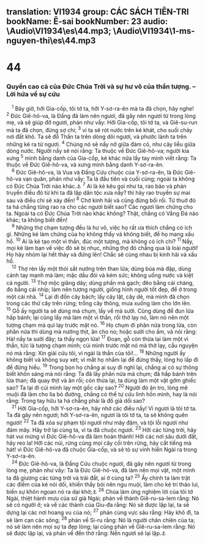 translation: VI1934
group: CÁC SÁCH TIÊN-TRI
bookName: Ê-sai 
bookNumber: 23
audio: \Audio\VI1934\es\44.mp3; \Audio\VI1934\1-ms-nguyen-thi\es\44.mp3
-------

<div class="title"><h1>44</h1><h3>Quyền cao cả của Đức Chúa Trời và sự hư vô của thần tượng. – Lời hứa về sự cứu</h3></div>
<span class="verse es_44_1"> <sup>1</sup> Bây giờ, hỡi Gia-cốp, tôi tớ ta, hỡi Y-sơ-ra-ên mà ta đã chọn, hãy nghe! </span>
<span class="verse es_44_2"><sup>2</sup> Đức Giê-hô-va, là Đấng đã làm nên ngươi, đã gây nên ngươi từ trong lòng mẹ, và sẽ giúp đỡ ngươi, phán như vầy: Hỡi Gia-cốp, tôi tớ ta, và Giê-su-run mà ta đã chọn, đừng sợ chi; </span>
<span class="verse es_44_3"><sup>3</sup> vì ta sẽ rót nước trên kẻ khát, cho suối chảy nơi đất khô. Ta sẽ đổ Thần ta trên dòng dõi ngươi, và phước lành ta trên những kẻ ra từ ngươi. </span>
<span class="verse es_44_4"><sup>4</sup> Chúng nó sẽ nẩy nở giữa đám cỏ, như cây liễu giữa dòng nước. Người nầy sẽ nói rằng: Ta thuộc về Đức Giê-hô-va; người kia xưng </span>
<span class="verse es_44_5"><sup>5</sup> mình bằng danh của Gia-cốp, kẻ khác nữa lấy tay mình viết rằng: Ta thuộc về Đức Giê-hô-va, và xưng mình bằng danh Y-sơ-ra-ên. <br/></span>
<span class="verse es_44_6"> <sup>6</sup> Đức Giê-hô-va, là Vua và Đấng Cứu chuộc của Y-sơ-ra-ên, là Đức Giê-hô-va vạn quân, phán như vầy: Ta là đầu tiên và cuối cùng; ngoài ta không có Đức Chúa Trời nào khác.<a data-toggle="tooltip" data-placement="bottom" title="Es 48:12; Kh 1:17; 2:8; 22:13">⚓</a></span>
<span class="verse es_44_7"><sup>7</sup> Ai là kẻ kêu gọi như ta, rao bảo và phán truyền điều đó từ khi ta đã lập dân tộc xưa nầy? thì hãy rao truyền sự mai sau và điều chi sẽ xảy đến! </span>
<span class="verse es_44_8"><sup>8</sup> Chớ kinh hãi và cũng đừng bối rối. Từ thuở đó ta há chẳng từng rao ra cho các ngươi biết sao? Các ngươi làm chứng cho ta. Ngoài ta có Đức Chúa Trời nào khác không? Thật, chẳng có Vầng Đá nào khác; ta không biết đến! <br/></span>
<span class="verse es_44_9"> <sup>9</sup> Những thợ chạm tượng đều là hư vô, việc họ rất ưa thích chẳng có ích gì. Những kẻ làm chứng của họ không thấy và không biết, để họ mang xấu hổ. </span>
<span class="verse es_44_10"><sup>10</sup> Ai là kẻ tạo một vì thần, đúc một tượng, mà không có ích chi? </span>
<span class="verse es_44_11"><sup>11</sup> Nầy, mọi kẻ làm bạn về việc đó sẽ bị nhục, những thợ đó chẳng qua là loài người! Họ hãy nhóm lại hết thảy và đứng lên! Chắc sẽ cùng nhau bị kinh hãi và xấu hổ. <br/></span>
<span class="verse es_44_12"> <sup>12</sup> Thợ rèn lấy một thỏi sắt nướng trên than lửa; dùng búa mà đập, dùng cánh tay mạnh mà làm; mặc dầu đói và kém sức; không uống nước và kiệt cả người. </span>
<span class="verse es_44_13"><sup>13</sup> Thợ mộc giăng dây; dùng phấn mà gạch; đẽo bằng cái chàng, đo bằng cái nhíp; làm nên tượng người, giống hình người tốt đẹp, để ở trong một cái nhà. </span>
<span class="verse es_44_14"><sup>14</sup> Lại đi đốn cây bách; lấy cây lật, cây dẻ, mà mình đã chọn trong các thứ cây trên rừng; trồng cây thông, mưa xuống làm cho lớn lên. </span>
<span class="verse es_44_15"><sup>15</sup> Gỗ ấy người ta sẽ dùng mà chụm, lấy về mà sưởi. Cũng dùng để đun lửa hấp bánh; lại cũng lấy mà làm một vì thần, rồi thờ lạy nó, làm nó nên một tượng chạm mà quì lạy trước mặt nó. </span>
<span class="verse es_44_16"><sup>16</sup> Họ chụm đi phân nửa trong lửa, còn phân nửa thì dùng mà nướng thịt, ăn cho no; hoặc sưởi cho ấm, và nói rằng: Hà! nầy ta sưởi đây; ta thấy ngọn lửa! </span>
<span class="verse es_44_17"><sup>17</sup> Đoạn, gỗ còn thừa lại làm một vì thần, tức là tượng chạm mình; cúi mình trước mặt nó mà thờ lạy, cầu nguyện nó mà rằng: Xin giải cứu tôi, vì ngài là thần của tôi!… </span>
<span class="verse es_44_18"><sup>18</sup> Những người ấy không biết và không suy xét; vì mắt họ nhắm lại để đừng thấy, lòng họ lấp đi để đừng hiểu. </span>
<span class="verse es_44_19"><sup>19</sup> Trong bọn họ chẳng ai suy đi nghĩ lại, chẳng ai có sự thông biết khôn sáng mà nói rằng: Ta đã lấy phân nửa mà chụm; đã hấp bánh trên lửa than; đã quay thịt và ăn rồi; còn thừa lại, ta dùng làm một vật gớm ghiếc sao? Ta lại đi cúi mình lạy một gốc cây sao? </span>
<span class="verse es_44_20"><sup>20</sup> Người đó ăn tro, lòng mê muội đã làm cho lìa bỏ đường, chẳng có thể tự cứu linh hồn mình, hay là nói rằng: Trong tay hữu ta há chẳng phải là đồ giả dối sao? <br/></span>
<span class="verse es_44_21"> <sup>21</sup> Hỡi Gia-cốp, hỡi Y-sơ-ra-ên, hãy nhớ các điều nầy! Vì ngươi là tôi tớ ta. Ta đã gây nên ngươi; hỡi Y-sơ-ra-ên, ngươi là tôi tớ ta, ta sẽ không quên ngươi! </span>
<span class="verse es_44_22"><sup>22</sup> Ta đã xóa sự phạm tội ngươi như mây đậm, và tội lỗi ngươi như đám mây. Hãy trở lại cùng ta, vì ta đã chuộc ngươi. </span>
<span class="verse es_44_23"><sup>23</sup> Hỡi các từng trời, hãy hát vui mừng vì Đức Giê-hô-va đã làm hoàn thành! Hỡi các nơi sâu dưới đất, hãy reo la! Hỡi các núi, rừng cùng mọi cây cối trên rừng, hãy cất tiếng mà hát! vì Đức Giê-hô-va đã chuộc Gia-cốp, và sẽ tỏ sự vinh hiển Ngài ra trong Y-sơ-ra-ên. <br/></span>
<span class="verse es_44_24"> <sup>24</sup> Đức Giê-hô-va, là Đấng Cứu chuộc ngươi, đã gây nên ngươi từ trong lòng mẹ, phán như vầy: Ta là Đức Giê-hô-va, đã làm nên mọi vật, một mình ta đã giương các từng trời và trải đất, ai ở cùng ta? </span>
<span class="verse es_44_25"><sup>25</sup> Ấy chính ta làm trật các điềm của kẻ nói dối, khiến thầy bói nên ngu muội, làm cho kẻ trí tháo lui, biến sự khôn ngoan nó ra dại khờ;<a data-toggle="tooltip" data-placement="bottom" title="1Co 1:20">⚓</a></span>
<span class="verse es_44_26"><sup>26</sup> Chúa làm ứng nghiệm lời của tôi tớ Ngài, thiệt hành mưu của sứ giả Ngài; phán về thành Giê-ru-sa-lem rằng: Nó sẽ có người ở; và về các thành của Giu-đa rằng: Nó sẽ được lập lại, ta sẽ dựng lại các nơi hoang vu của nó; </span>
<span class="verse es_44_27"><sup>27</sup> phán cùng vực sâu rằng: Hãy khô đi, ta sẽ làm cạn các sông; </span>
<span class="verse es_44_28"><sup>28</sup> phán về Si-ru rằng: Nó là người chăn chiên của ta; nó sẽ làm nên mọi sự ta đẹp lòng; lại cũng phán về Giê-ru-sa-lem rằng: Nó sẽ được lập lại, và phán về đền thờ rằng: Nền ngươi sẽ lại lập.<a data-toggle="tooltip" data-placement="bottom" title="2Su 36:23; Exo 1:2">⚓</a><br/></span>
